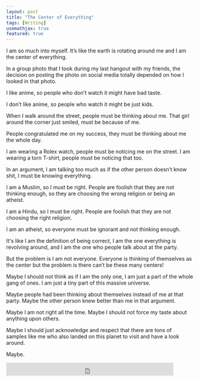 ```yaml
---
layout: post
title: "The Center of Everything"
tags: [Writing]
usemathjax: true
featured: true
---
```


I am so much into myself. It’s like the earth is rotating around me and I am the center of everything.

In a group photo that I took during my last hangout with my friends, the decision on posting the photo on social media totally depended on how I looked in that photo.

I like anime, so people who don’t watch it might have bad taste. 

I don’t like anime, so people who watch it might be just kids.

When I walk around the street, people must be thinking about me. That girl around the corner just smiled, must be because of me.

People congratulated me on my success, they must be thinking about me the whole day. 

I am wearing a Rolex watch, people must be noticing me on the street. I am wearing a torn T-shirt, people must be noticing that too.

In an argument, I am talking too much as if the other person doesn’t know shit, I must be knowing everything.

I am a Muslim, so I must be right. People are foolish that they are not thinking enough, so they are choosing the wrong religion or being an atheist.

I am a Hindu, so I must be right. People are foolish that they are not choosing the right religion.

I am an atheist, so everyone must be ignorant and not thinking enough.

It's like I am the definition of being correct, I am the one everything is revolving around, and I am the one who people talk about at the party.

But the problem is I am not everyone. Everyone is thinking of themselves as the center but the problem is there can’t be these many centers! 

Maybe I should not think as if I am the only one, I am just a part of the whole gang of ones. I am just a tiny part of this massive universe. 

Maybe people had been thinking about themselves instead of me at that party. Maybe the other person knew better than me in that argument.

Maybe I am not right all the time. Maybe I should not force my taste about anything upon others. 

Maybe I should just acknowledge and respect that there are tons of samples like me who also landed on this planet to visit and have a look around.

Maybe.

<iframe src="https://www.facebook.com/plugins/like.php?href=https%3A%2F%2Fshahjalalshohag.github.io%2Fnirvana%2F&width=450&layout=standard&action=like&size=small&share=true&height=35&appId" width="450" height="35" style="border:none;overflow:hidden" scrolling="no" frameborder="0" allowfullscreen="true" allow="autoplay; clipboard-write; encrypted-media; picture-in-picture; web-share"></iframe>

<div id="fb-root"></div>
<script async defer crossorigin="anonymous" src="https://connect.facebook.net/en_US/sdk.js#xfbml=1&version=v12.0" nonce="my6ulbt3"></script>

<div class="fb-comments" data-href="https://shahjalalshohag.github.io/death/" data-width="" data-numposts="5"></div>
